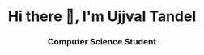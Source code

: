 <!--### Hi there 👋-->
<h1 align="center">Hi there 👋, I'm Ujjval Tandel</h1>
<h3 align="center">Computer Science Student</h3>

<!--
**LightStarU/LightStarU** is a ✨ _special_ ✨ repository because its `README.md` (this file) appears on your GitHub profile.

Here are some ideas to get you started:

- 🔭 I’m currently working on ...
- 🌱 I’m currently learning ...
- 👯 I’m looking to collaborate on ...
- 🤔 I’m looking for help with ...
- 💬 Ask me about ...
- 📫 How to reach me: ...
- 😄 Pronouns: ...
- ⚡ Fun fact: ...
-->
